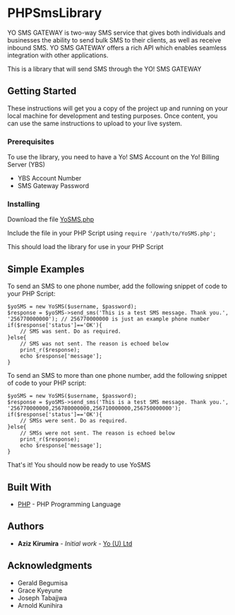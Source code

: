 # PHPSmsLibrary
YO SMS GATEWAY is two-way SMS service that gives both individuals and businesses the ability to send bulk SMS to their clients, as well as receive inbound SMS. YO SMS GATEWAY offers a rich API which enables seamless integration with other applications.

This is a library that will send SMS through the YO! SMS GATEWAY

## Getting Started

These instructions will get you a copy of the project up and running on your local machine for development and testing purposes. Once content, you can use the same instructions to upload to your live system.

### Prerequisites

To use the library, you need to have a Yo! SMS Account on the Yo! Billing Server (YBS)

* YBS Account Number 
* SMS Gateway Password

### Installing

Download the file [YoSMS.php](YoSMS.php)

Include the file in your PHP Script using ```require '/path/to/YoSMS.php';```

This should load the library for use in your PHP Script

## Simple Examples

To send an SMS to one phone number, add the following snippet of code to your PHP Script:

```
$yoSMS = new YoSMS($username, $password);
$response = $yoSMS->send_sms('This is a test SMS message. Thank you.', '256770000000'); // 256770000000 is just an example phone number
if($response['status']=='OK'){
	// SMS was sent. Do as required.
}else{
	// SMS was not sent. The reason is echoed below
	print_r($response);
	echo $response['message'];
}
```

To send an SMS to more than one phone number, add the following snippet of code to your PHP script:

```
$yoSMS = new YoSMS($username, $password);
$response = $yoSMS->send_sms('This is a test SMS message. Thank you.', '256770000000,256780000000,256710000000,256750000000'); 
if($response['status']=='OK'){
	// SMSs were sent. Do as required.
}else{
	// SMSs were not sent. The reason is echoed below
	print_r($response);
	echo $response['message'];
}
```

That's it! You should now be ready to use YoSMS

## Built With

* [PHP](http://www.php.net/) - PHP Programming Language 

## Authors

* **Aziz Kirumira** - *Initial work* - [Yo (U) Ltd](https://github.com/YO-Uganda)

## Acknowledgments

* Gerald Begumisa
* Grace Kyeyune
* Joseph Tabajjwa
* Arnold Kunihira